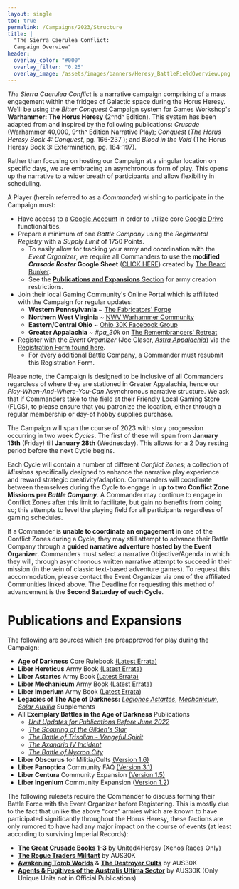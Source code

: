 ```yaml
---
layout: single
toc: true
permalink: /Campaigns/2023/Structure
title: |
  "The Sierra Caerulea Conflict:
  Campaign Overview"
header:
  overlay_color: "#000"
  overlay_filter: "0.25"
  overlay_image: /assets/images/banners/Heresy_BattleFieldOverview.png
---
```


*The Sierra Caerulea Conflict* is a narrative campaign comprising of a mass engagement within the fridges of Galactic space during the Horus Heresy. We'll be using the *Bitter Conquest* Campaign system for Games Workshop's **Warhammer: The Horus Heresy** (2^nd^ Edition). This system has been adapted from and inspired by the following publications: _Crusade_ (Warhammer 40,000, 9^th^ Edition Narrative Play); *Conquest* (*The Horus Heresy Book 4: Conquest*, pg. 166-237 ); and *Blood in the Void* (The Horus Heresy Book 3: Extermination, pg. 184-197).

Rather than focusing on hosting our Campaign at a singular location on specific days, we are embracing an asynchronous form of play. This opens up the narrative to a wider breath of participants and allow flexibility in scheduling.

A Player (herein referred to as a *Commander*) wishing to participate in the Campaign must:

- Have access to a [Google Account](https://accounts.google.com/) in order to utilize core [Google Drive](https://drive.google.com/) functionalities. 
- Prepare a minimum of one _Battle Company_ using the _Regimental Registry_ with a _Supply Limit_ of 1750 Points.
  - To easily allow for tracking your army and coordination with the _Event Organizer_, we require all Commanders to use the **modified _Crusade Roster_ Google Sheet** ([CLICK HERE](https://docs.google.com/spreadsheets/d/16BCPO0KQLAuUYAGdp5InqGLLtwZDTIiygZj8hFZoBTY/edit?usp=sharing)) created by [The Beard Bunker](http://www.thebeardbunker.com/2020/09/40K-crusade-roster.html).
  - See the [**Publications and Expansions** Section](#publications-and-expansion) for army creation restrictions.
- Join their local Gaming Community's Online Portal which is affiliated with the Campaign for regular updates:
  - **Western Pennsylvania** ~ [The Fabricators' Forge](https://discord.gg/fabricatorsforge)
  - **Northern West Virginia** ~ [NWV Warhammer Community](https://discord.gg/uX4PzTzgUK)
  - **Eastern/Central Ohio** ~ [Ohio 30K Facebook Group](https://www.facebook.com/groups/620791115079114)
  - **Greater Appalachia** ~ _#pa_30k_ on [The Remembrancers' Retreat](https://discord.gg/8TMFkZWmjF)
- Register with the _Event Organizer_ (Joe Glaser, [_Astra Appalachia_](https://astra-appalachia.carrd.co/)) via the [Registration Form found here](https://forms.gle/vawBZEE4QTwchSkr9). 
  - For every additional Battle Company, a Commander must resubmit this Registration Form.

Please note, the Campaign is designed to be inclusive of all Commanders regardless of where they are stationed in Greater Appalachia, hence our _Play-When-And-Where-You-Can_ Asynchronous narrative structure. We ask that if Commanders take to the field at their Friendly Local Gaming Store (FLGS), to please ensure that you patronize the location, either through a regular membership or day-of hobby supplies purchase.

The Campaign will span the course of 2023 with story progression occurring in two week _Cycles_. The first of these will span from **January 13th** (Friday) till **January 28th** (Wednesday). This allows for a 2 Day resting period before the next Cycle begins. 

Each Cycle will contain a number of different _Conflict Zones_; a collection of _Missions_ specifically designed to enhance the narrative play experience and reward strategic creativity/adaption. Commanders will coordinate between themselves during the Cycle to engage in **up to two Conflict Zone Missions per _Battle Company_**. A Commander may continue to engage in Conflict Zones after this limit to facilitate, but gain no benefits from doing so; this attempts to level the playing field for all participants regardless of gaming schedules. 

If a Commander is **unable to coordinate an engagement** in one of the Conflict Zones during a Cycle, they may still attempt to advance their Battle Company through a **guided narrative adventure hosted by the Event Organizer**. Commanders must select a narrative Objective/Agenda in which they will, through asynchronous written narrative attempt to succeed in their mission (in the vein of classic text-based adventure games). To request this accommodation, please contact the Event Organizer via one of the affiliated Communities linked above. The Deadline for requesting this method of advancement is the **Second Saturday of each Cycle**.

# Publications and Expansions

The following are sources which are preapproved for play during the Campaign:

- **Age of Darkness** Core Rulebook [(Latest Errata)](https://www.warhammer-community.com/wp-content/uploads/2022/09/OP2GmimgEkrpS9xK.pdf)
- **Liber Hereticus** Army Book [(Latest Errata)](https://www.warhammer-community.com/wp-content/uploads/2022/09/yPxvcNBwok6C9Wb0.pdf)
- **Liber Astartes** Army Book [(Latest Errata)](https://www.warhammer-community.com/wp-content/uploads/2022/09/W5j7BzUZIWTnwRs1.pdf)
- **Liber Mechanicum** Army Book [(Latest Errata)](https://www.warhammer-community.com/wp-content/uploads/2022/09/RQ0Pcrm0LJB5BwSG.pdf)
- **Liber Imperium** Army Book ([Latest Errata](https://www.warhammer-community.com/wp-content/uploads/2022/12/RzqORfCDMTOigWdP.pdf))
- **Legacies of The Age of Darkness:** [*Legiones Astartes*](https://www.warhammer-community.com/wp-content/uploads/2022/09/RZRGS5ADYjwUb7Ry.pdf), [*Mechanicum*](https://www.warhammer-community.com/wp-content/uploads/2022/09/WJKYil2FehoZxrD9.pdf), [*Solar Auxilia*](https://www.warhammer-community.com/wp-content/uploads/2022/12/sWDrsyXpKZHZ4LIt.pdf) Supplements
- All **Exemplary Battles in the Age of Darkness** Publications
  - [*Unit Updates for Publications Before June 2022*](https://www.warhammer-community.com/wp-content/uploads/2022/09/n10JM7pGRr4EyfIh.pdf)
  - [*The Scouring of the Gilden's Star*](https://www.warhammer-community.com/wp-content/uploads/2022/06/TLbrp4me5GEfL37Q.pdf)
  - [*The Battle of Trisolian - Vengeful Spirit*](https://www.warhammer-community.com/wp-content/uploads/2022/07/6i9CeSwKmbWmzac4.pdf)
  - [*The Axandria IV Incident*](https://www.warhammer-community.com/wp-content/uploads/2022/09/3mVvZrTG9XOWeVxv.pdf)
  - [*The Battle of Nycron City*](https://www.warhammer-community.com/wp-content/uploads/2022/11/tY1xCtj3G3KDp1KS.pdf)
- **Liber Obscurus** for Militia/Cults [(Version 1.6)](https://drive.google.com/file/d/1kB9J8bAtwBA14Tsrg1EPPNUgiUakaY6X/view?usp=sharing)
- **Liber Panoptica** Community FAQ [(Version 3.1)](https://hh-ageofdarkness.itch.io/liberpanoptica)
- **Liber Centura** Community Expansion [(Version 1.5)](https://hh-ageofdarkness.itch.io/libercentura)
- **Liber Ingenium** Community Expansion ([Version 1.2](https://hh-ageofdarkness.itch.io/liberingenium))

The following rulesets require the Commander to discuss forming their Battle Force with the Event Organizer before Registering. This is mostly due to the fact that unlike the above "core" armies which are known to have participated significantly throughout the Horus Heresy, these factions are only rumored to have had any major impact on the course of events (at least according to surviving Imperial Records):

- [**The Great Crusade Books 1-3**](http://unityb4heresy.blogspot.com/2020/08/the-great-crusade-enemies-of-emperor.html) by United4Heresy (Xenos Races Only)
- [**The Rogue Traders Militant**](https://drive.google.com/file/d/17CjCU6W4_PTcuC9qZgePrqfctzIZbTTq/view) by AUS30K
- [**Awakening Tomb Worlds**](https://drive.google.com/file/d/1zalE_TVfkmwsyeYd3r-s8g6BandYnyL_/view?usp=sharing) & [**The Destroyer Cults**](https://drive.google.com/file/d/11iAvcOza8ig7uyqwe_3QSWHuTvw5MJU_/view?usp=sharing) by AUS30K
- [**Agents & Fugitives of the Australis Ultima Sector**](https://drive.google.com/file/d/1w9OfWG3maZGCUQSWocZ7YIcSppSHvFoP/view?usp=sharing) by AUS30K (Only Unique Units not in Official Publications)